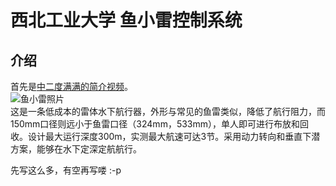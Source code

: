 # 西北工业大学 鱼小雷控制系统

## 介绍

首先是[中二度满满的简介视频](https://www.bilibili.com/video/av26444884, "张尧宾师兄制作")。  
![鱼小雷照片](http://img.mp.sohu.com/upload/20170711/36c0729b780f4e3ab16d14dacf7895ef_th.png "第一次参赛照片")  
这是一条低成本的雷体水下航行器，外形与常见的鱼雷类似，降低了航行阻力，而150mm口径则远小于鱼雷口径（324mm，533mm），单人即可进行布放和回收。设计最大运行深度300m，实测最大航速可达3节。采用动力转向和垂直下潜方案，能够在水下定深定航航行。

先写这么多，有空再写喽 :-p
